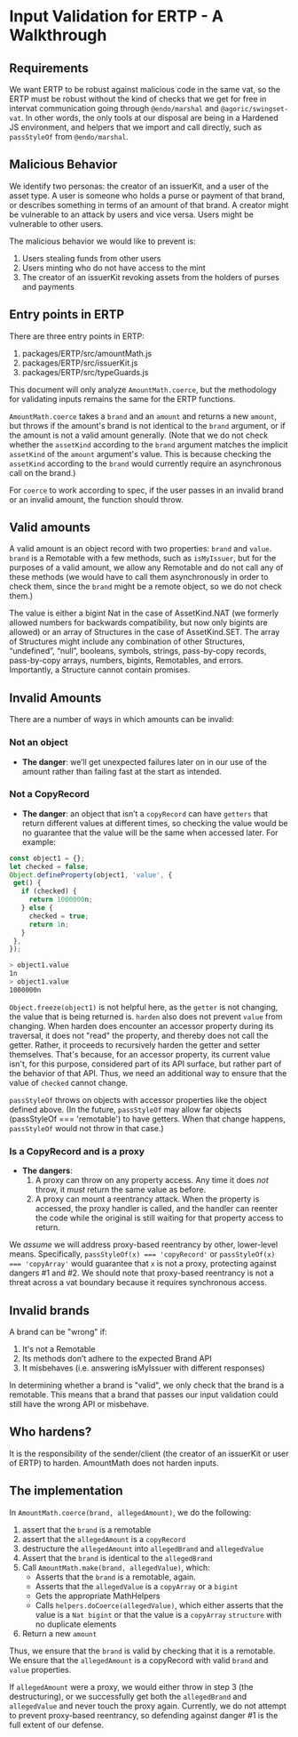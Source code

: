# Input Validation for ERTP - A Walkthrough

## Requirements

We want ERTP to be robust against malicious code in the same vat, so the ERTP must be robust without the kind of checks that we get for free in intervat communication going through `@endo/marshal` and `@agoric/swingset-vat`. In other words, the only tools at our disposal are being in a Hardened JS environment, and helpers that we import and call directly, such as `passStyleOf` from `@endo/marshal`.

## Malicious Behavior

We identify two personas: the creator of an issuerKit, and a user of the asset type. A user is someone who holds a purse or payment of that brand, or describes something in terms of an amount of that brand. A creator might be vulnerable to an attack by users and vice versa. Users might be vulnerable to other users.

The malicious behavior we would like to prevent is:

1. Users stealing funds from other users
2. Users minting who do not have access to the mint
3. The creator of an issuerKit revoking assets from the holders of purses and payments

## Entry points in ERTP

There are three entry points in ERTP:
1. packages/ERTP/src/amountMath.js
2. packages/ERTP/src/issuerKit.js
3. packages/ERTP/src/typeGuards.js

This document will only analyze `AmountMath.coerce`, but the
methodology for validating inputs remains the same for the ERTP functions.

`AmountMath.coerce` takes a `brand` and an `amount` and returns a new
`amount`, but throws if the amount's brand is not identical to the
`brand` argument, or if the amount is not a valid amount generally.
(Note that we do not check whether the `assetKind` according to the
`brand` argument matches the implicit `assetKind` of the `amount`
argument's value. This is because checking the `assetKind` according
to the `brand` would currently require an asynchronous call on the
brand.)

For `coerce` to work according to spec, if the user passes in an
invalid brand or an invalid amount, the function should throw.

## Valid amounts

A valid amount is an object record with two properties: `brand` and
`value`. `brand` is a Remotable with a few methods, such as
`isMyIssuer`, but for the purposes of a valid amount, we allow any
Remotable and do not call any of these methods (we would have to call
them asynchronously in order to check them, since the `brand` might be
a remote object, so we do not check them.)

The value is either a bigint Nat in the case of AssetKind.NAT (we formerly allowed numbers for backwards compatibility, but now only bigints are allowed) or an array of Structures in the case of AssetKind.SET. The array of Structures might include any combination of other Structures, “undefined”, “null”, booleans, symbols, strings, pass-by-copy records, pass-by-copy arrays, numbers, bigints,  Remotables, and errors. Importantly, a Structure cannot contain promises.

## Invalid Amounts

There are a number of ways in which amounts can be invalid:

### Not an object

* **The danger**: we’ll get unexpected failures later on in our use of the amount rather than failing fast at the start as intended.

### Not a CopyRecord

* **The danger**: an object that isn’t a `copyRecord` can have
  `getters` that return different values at different times, so
  checking the value would be no guarantee that the value will be the
  same when accessed later. For example:

```js
const object1 = {};
let checked = false;
Object.defineProperty(object1, 'value', {
 get() {
   if (checked) {
     return 1000000n;
   } else {
     checked = true;
     return 1n;
   }
 },
});
```
```sh
> object1.value
1n
> object1.value
1000000n
```

`Object.freeze(object1)` is not helpful here, as the `getter` is not changing, the value that is being returned is. `harden` also does not prevent `value` from changing. ​​When harden does encounter an accessor property during its traversal, it does not "read" the property, and thereby does not call the getter. Rather, it proceeds to recursively harden the getter and setter themselves. That's because, for an accessor property, its current value isn't, for this purpose, considered part of its API surface, but rather part of the behavior of that API. Thus, we need an additional way to ensure that the value of `checked` cannot change.

`passStyleOf` throws on objects with accessor properties like the
object defined above. (In the future, `passStyleOf` may allow far
objects (passStyleOf === 'remotable') to have getters. When that
change happens, `passStyleOf` would not throw in that case.)

### Is a CopyRecord and is a proxy

* **The dangers**:
  1) A proxy can throw on any property access. Any time it does *not* throw, it *must* return the same
     value as before.
  2) A proxy can mount a reentrancy attack. When the property is
     accessed, the proxy handler is called, and the handler can
     reenter the code while the original is still waiting for that
     property access to return.

We *assume* we will address proxy-based reentrancy by other, lower-level means.
Specifically, `passStyleOf(x) === 'copyRecord'` or
`passStyleOf(x) === 'copyArray'` would guarantee that `x` is not a proxy, protecting
against dangers #1 and #2. We should note that proxy-based reentrancy
is not a threat across a vat boundary because it requires synchronous
access.

## Invalid brands

A brand can be "wrong" if:
1. It's not a Remotable
2. Its methods don’t adhere to the expected Brand API
3. It misbehaves (i.e. answering isMyIssuer with different responses)

In determining whether a brand is "valid", we only check that the brand is a remotable. This means that a brand
that passes our input validation could still have the wrong API or misbehave.

## Who hardens?
It is the responsibility of the sender/client (the creator of an
issuerKit or user of ERTP) to harden. AmountMath does not harden
inputs.

## The implementation

In `AmountMath.coerce(brand, allegedAmount)`, we do the following:
1. assert that the `brand` is a remotable
2. assert that the `allegedAmount` is a `copyRecord`
3. destructure the `allegedAmount` into `allegedBrand` and
   `allegedValue`
4. Assert that the `brand` is identical to the `allegedBrand`
5. Call `AmountMath.make(brand, allegedValue)`, which:
    * Asserts that the `brand` is a remotable, again.
    * Asserts that the `allegedValue` is a `copyArray` or a `bigint`
    * Gets the appropriate MathHelpers
    * Calls `helpers.doCoerce(allegedValue)`, which either asserts
      that the value is a `Nat bigint` or that the value is a
      `copyArray` `structure` with no duplicate elements
11. Return a new `amount`

Thus, we ensure that the `brand` is valid by checking that it is a
remotable. We ensure that the `allegedAmount` is a copyRecord with
valid `brand` and `value` properties.

If `allegedAmount` were a proxy, we would either throw in step 3 (the
destructuring), or we successfully get both the `allegedBrand` and
`allegedValue` and never touch the proxy again. Currently, we do not
attempt to prevent proxy-based reentrancy, so defending against danger
#1 is the full extent of our defense.
